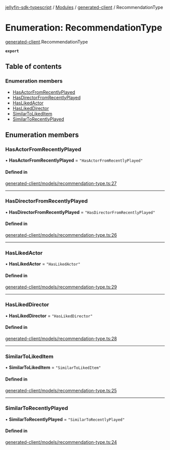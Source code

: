 [jellyfin-sdk-typescript](../README.md) / [Modules](../modules.md) / [generated-client](../modules/generated_client.md) / RecommendationType

# Enumeration: RecommendationType

[generated-client](../modules/generated_client.md).RecommendationType

**`export`**

## Table of contents

### Enumeration members

- [HasActorFromRecentlyPlayed](generated_client.RecommendationType.md#hasactorfromrecentlyplayed)
- [HasDirectorFromRecentlyPlayed](generated_client.RecommendationType.md#hasdirectorfromrecentlyplayed)
- [HasLikedActor](generated_client.RecommendationType.md#haslikedactor)
- [HasLikedDirector](generated_client.RecommendationType.md#haslikeddirector)
- [SimilarToLikedItem](generated_client.RecommendationType.md#similartolikeditem)
- [SimilarToRecentlyPlayed](generated_client.RecommendationType.md#similartorecentlyplayed)

## Enumeration members

### HasActorFromRecentlyPlayed

• **HasActorFromRecentlyPlayed** = `"HasActorFromRecentlyPlayed"`

#### Defined in

[generated-client/models/recommendation-type.ts:27](https://github.com/thornbill/jellyfin-sdk-typescript/blob/b0f5501/src/generated-client/models/recommendation-type.ts#L27)

___

### HasDirectorFromRecentlyPlayed

• **HasDirectorFromRecentlyPlayed** = `"HasDirectorFromRecentlyPlayed"`

#### Defined in

[generated-client/models/recommendation-type.ts:26](https://github.com/thornbill/jellyfin-sdk-typescript/blob/b0f5501/src/generated-client/models/recommendation-type.ts#L26)

___

### HasLikedActor

• **HasLikedActor** = `"HasLikedActor"`

#### Defined in

[generated-client/models/recommendation-type.ts:29](https://github.com/thornbill/jellyfin-sdk-typescript/blob/b0f5501/src/generated-client/models/recommendation-type.ts#L29)

___

### HasLikedDirector

• **HasLikedDirector** = `"HasLikedDirector"`

#### Defined in

[generated-client/models/recommendation-type.ts:28](https://github.com/thornbill/jellyfin-sdk-typescript/blob/b0f5501/src/generated-client/models/recommendation-type.ts#L28)

___

### SimilarToLikedItem

• **SimilarToLikedItem** = `"SimilarToLikedItem"`

#### Defined in

[generated-client/models/recommendation-type.ts:25](https://github.com/thornbill/jellyfin-sdk-typescript/blob/b0f5501/src/generated-client/models/recommendation-type.ts#L25)

___

### SimilarToRecentlyPlayed

• **SimilarToRecentlyPlayed** = `"SimilarToRecentlyPlayed"`

#### Defined in

[generated-client/models/recommendation-type.ts:24](https://github.com/thornbill/jellyfin-sdk-typescript/blob/b0f5501/src/generated-client/models/recommendation-type.ts#L24)
